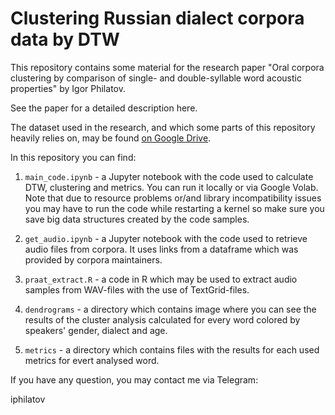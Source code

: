 # Clustering Russian dialect corpora data by DTW

This repository contains some material for the research paper "Oral corpora clustering by comparison of single- and double-syllable word acoustic properties" by Igor Philatov.

See the paper for a detailed description here.

The dataset used in the research, and which some parts of this repository heavily relies on, may be found [on Google Drive](https://drive.google.com/drive/folders/10-Blxv1K0X57u85mXJTX5R1NuRB1qWct?usp=sharing).

In this repository you can find:

1. `main_code.ipynb` - a Jupyter notebook with the code used to calculate DTW, clustering and metrics. You can run it locally or via Google Volab. Note that due to resource problems or/and library incompatibility issues you may have to run the code while restarting a kernel so make sure you save big data structures created by the code samples.

2. `get_audio.ipynb` - a Jupyter notebook with the code used to retrieve audio files from corpora. It uses links from a dataframe which was provided by corpora maintainers.

3. `praat_extract.R` - a code in R which may be used to extract audio samples from WAV-files with the use of TextGrid-files.

4. `dendrograms` - a directory which contains image where you can see the results of the cluster analysis calculated for every word colored by speakers' gender, dialect and age. 

5. `metrics` - a directory which contains files with the results for each used metrics for evert analysed word.

If you have any question, you may contact me via Telegram:

iphilatov
